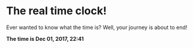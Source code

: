 # The real time clock!

Ever wanted to know what the time is? Well, your journey is about to end!

**The time is Dec 01, 2017, 22:41**